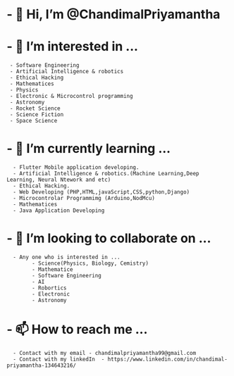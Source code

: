 # - 👋 Hi, I’m @ChandimalPriyamantha
# - 👀 I’m interested in ...
     - Software Engineering
     - Artificial Intelligence & robotics
     - Ethical Hacking
     - Mathematices
     - Physics
     - Electronic & Microcontrol programming
     - Astronomy
     - Rocket Science 
     - Science Fiction 
     - Space Science
  
# - 🌱 I’m currently learning ...
      - Flutter Mobile application developing.
      - Artificial Intelligence & robotics.(Machine Learning,Deep Learning, Neural Ntework and etc)
      - Ethical Hacking.
      - Web Developing (PHP,HTML,javaScript,CSS,python,Django)
      - Microcontrolar Programmimg (Arduino,NodMcu) 
      - Mathematices
      - Java Application Developing
# - 💞️ I’m looking to collaborate on ...
      - Any one who is interested in ...
            - Science(Physics, Biology, Cemistry)
            - Mathematice
            - Software Engineering
            - AI
            - Robortics
            - Electronic
            - Astronomy
# - 📫 How to reach me ...
      - Contact with my email - chandimalpriyamantha99@gmail.com
      - Contact with my linkedIn  - https://www.linkedin.com/in/chandimal-priyamantha-134643216/

<!---![java_original_wordmark_logo_icon_146459](https://user-images.githubusercontent.com/95483538/216648178-8519e4de-6c9d-4151-9e45-3ded4135530a.png)

ChandimalPriyamantha/ChandimalPriyamantha is a ✨ special ✨ repository because its `README.md` (this file) appears on your GitHub profile.
You can click the Preview link to take a look at your changes.
--->
